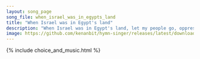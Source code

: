 ```yaml
---
layout: song_page
song_file: when_israel_was_in_egypts_land
title: "When Israel was in Egypt's land"
description: "When Israel was in Egypt's land, let my people go, oppressed so hard they could not stand, let my people go.    Go down, Moses, way down in Egypt's la... english christian 4part textbyother chords"
image: https://github.com/kenanbit/hymn-singer/releases/latest/download/when_israel_was_in_egypts_land-trad.png
---
```


{% include choice_and_music.html %}